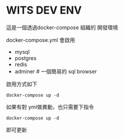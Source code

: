 # WITS DEV ENV

這是一個透過docker-compose 組織的 開發環境

docker-compose.yml 會啟用 
- mysql
- postgres
- redis
- adminer   # 一個簡易的 sql browser
  

啟用方式如下

```
docker-compose up -d
```

如果有對 yml做異動，也只需要下指令
```
docker-compose up -d
```
即可更新



